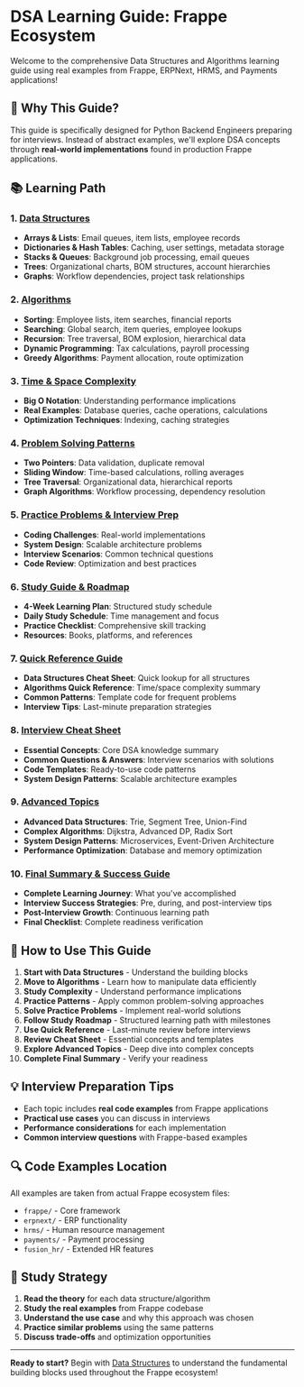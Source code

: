 # DSA Learning Guide: Frappe Ecosystem

Welcome to the comprehensive Data Structures and Algorithms learning guide using real examples from Frappe, ERPNext, HRMS, and Payments applications!

## 🎯 Why This Guide?

This guide is specifically designed for Python Backend Engineers preparing for interviews. Instead of abstract examples, we'll explore DSA concepts through **real-world implementations** found in production Frappe applications.

## 📚 Learning Path

### 1. [Data Structures](./01_Data_Structures.md)

- **Arrays & Lists**: Email queues, item lists, employee records
- **Dictionaries & Hash Tables**: Caching, user settings, metadata storage
- **Stacks & Queues**: Background job processing, email queues
- **Trees**: Organizational charts, BOM structures, account hierarchies
- **Graphs**: Workflow dependencies, project task relationships

### 2. [Algorithms](./02_Algorithms.md)

- **Sorting**: Employee lists, item searches, financial reports
- **Searching**: Global search, item queries, employee lookups
- **Recursion**: Tree traversal, BOM explosion, hierarchical data
- **Dynamic Programming**: Tax calculations, payroll processing
- **Greedy Algorithms**: Payment allocation, route optimization

### 3. [Time & Space Complexity](./03_Complexity_Analysis.md)

- **Big O Notation**: Understanding performance implications
- **Real Examples**: Database queries, cache operations, calculations
- **Optimization Techniques**: Indexing, caching strategies

### 4. [Problem Solving Patterns](./04_Problem_Solving_Patterns.md)

- **Two Pointers**: Data validation, duplicate removal
- **Sliding Window**: Time-based calculations, rolling averages
- **Tree Traversal**: Organizational data, hierarchical reports
- **Graph Algorithms**: Workflow processing, dependency resolution

### 5. [Practice Problems & Interview Prep](./05_Practice_Problems_Interview_Prep.md)

- **Coding Challenges**: Real-world implementations
- **System Design**: Scalable architecture problems
- **Interview Scenarios**: Common technical questions
- **Code Review**: Optimization and best practices

### 6. [Study Guide & Roadmap](./06_Study_Guide_Roadmap.md)

- **4-Week Learning Plan**: Structured study schedule
- **Daily Study Schedule**: Time management and focus
- **Practice Checklist**: Comprehensive skill tracking
- **Resources**: Books, platforms, and references

### 7. [Quick Reference Guide](./07_Quick_Reference_Guide.md)

- **Data Structures Cheat Sheet**: Quick lookup for all structures
- **Algorithms Quick Reference**: Time/space complexity summary
- **Common Patterns**: Template code for frequent problems
- **Interview Tips**: Last-minute preparation strategies

### 8. [Interview Cheat Sheet](./08_Interview_Cheat_Sheet.md)

- **Essential Concepts**: Core DSA knowledge summary
- **Common Questions & Answers**: Interview scenarios with solutions
- **Code Templates**: Ready-to-use code patterns
- **System Design Patterns**: Scalable architecture examples

### 9. [Advanced Topics](./09_Advanced_Topics.md)

- **Advanced Data Structures**: Trie, Segment Tree, Union-Find
- **Complex Algorithms**: Dijkstra, Advanced DP, Radix Sort
- **System Design Patterns**: Microservices, Event-Driven Architecture
- **Performance Optimization**: Database and memory optimization

### 10. [Final Summary & Success Guide](./10_Final_Summary_Success_Guide.md)

- **Complete Learning Journey**: What you've accomplished
- **Interview Success Strategies**: Pre, during, and post-interview tips
- **Post-Interview Growth**: Continuous learning path
- **Final Checklist**: Complete readiness verification

## 🚀 How to Use This Guide

1. **Start with Data Structures** - Understand the building blocks
2. **Move to Algorithms** - Learn how to manipulate data efficiently
3. **Study Complexity** - Understand performance implications
4. **Practice Patterns** - Apply common problem-solving approaches
5. **Solve Practice Problems** - Implement real-world solutions
6. **Follow Study Roadmap** - Structured learning path with milestones
7. **Use Quick Reference** - Last-minute review before interviews
8. **Review Cheat Sheet** - Essential concepts and templates
9. **Explore Advanced Topics** - Deep dive into complex concepts
10. **Complete Final Summary** - Verify your readiness

## 💡 Interview Preparation Tips

- Each topic includes **real code examples** from Frappe applications
- **Practical use cases** you can discuss in interviews
- **Performance considerations** for each implementation
- **Common interview questions** with Frappe-based examples

## 🔍 Code Examples Location

All examples are taken from actual Frappe ecosystem files:

- `frappe/` - Core framework
- `erpnext/` - ERP functionality
- `hrms/` - Human resource management
- `payments/` - Payment processing
- `fusion_hr/` - Extended HR features

## 📖 Study Strategy

1. **Read the theory** for each data structure/algorithm
2. **Study the real examples** from Frappe codebase
3. **Understand the use case** and why this approach was chosen
4. **Practice similar problems** using the same patterns
5. **Discuss trade-offs** and optimization opportunities

---

**Ready to start?** Begin with [Data Structures](./01_Data_Structures.md) to understand the fundamental building blocks used throughout the Frappe ecosystem!
